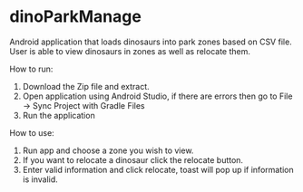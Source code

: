 # dinoParkManage
Android application that loads dinosaurs into park zones based on CSV file. User is able to view dinosaurs in zones as well as relocate them.

How to run:
1. Download the Zip file and extract.
2. Open application using Android Studio, if there are errors then go to File -> Sync Project with Gradle Files
3. Run the application

How to use:
1. Run app and choose a zone you wish to view.
2. If you want to relocate a dinosaur click the relocate button.
3. Enter valid information and click relocate, toast will pop up if information is invalid.

